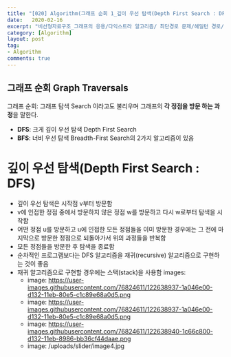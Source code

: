```yaml
---
title: "[020] Algorithm(그래프 순회 1_깊이 우선 탐색(Depth First Search : DFS))"
date:   2020-02-16
excerpt: "비선형자료구조_그래프의 응용/다익스트라 알고리즘/ 최단경로 문제/헤밀턴 경로/ 헤밀턴 순회/NP 복잡도 "
category: [Algorithm]
layout: post
tag:
- Algorithm
comments: true
---
```




## 그래프 순회 Graph Traversals
그래프 순회: 그래프 탐색 Search 이라고도 불리우며 그래프의 **각 정점을 방문 하는 과정**을 말한다.      

* **DFS**: 크게 깊이 우선 탐색 Depth First Search 
* **BFS**: 너비 우선 탐색 Breadth-First Search의 2가지 알고리즘이 있음




 # 깊이 우선 탐색(Depth First Search : DFS)
- 깊이 우선 탐색은 시작점 v부터 방문함
- v에 인접한 정점 중에서 방문하지 않은 정점 w를 방문하고 다시 w로부터 탐색을 시작함
- 어떤 정점 u를 방문하고 u에 인접한 모든 정점들을 이미 방문한 경우에는 그 전에 마지막으로 방문한 정점으로 되돌아가서 위의 과정들을 반복함
- 모든 정점들을 방문한 후 탐색을 종료함
- 순차적인 프로그램보다는 DFS 알고리즘을 재귀(recursive) 알고리즘으로 구현하는 것이 좋음
- 재귀 알고리즘으로 구현할 경우에는 스택(stack)을 사용함
images: 
  - image: https://user-images.githubusercontent.com/76824611/122638937-1a046e00-d132-11eb-80e5-c1c89e68a0d5.png
  - image: https://user-images.githubusercontent.com/76824611/122638937-1a046e00-d132-11eb-80e5-c1c89e68a0d5.png
  - image: https://user-images.githubusercontent.com/76824611/122638940-1c66c800-d132-11eb-8986-bb36cf44daae.png
  - image: /uploads/slider/image4.jpg
